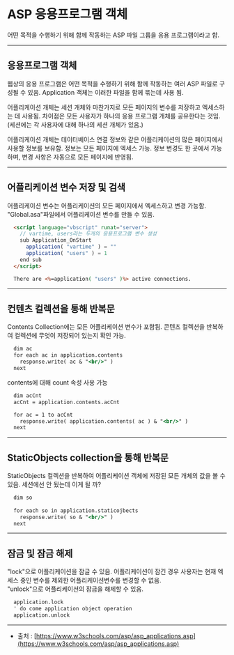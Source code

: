 # ASP 응용프로그램 객체
  
어떤 목적을 수행하기 위해 함께 작동하는 ASP 파일 그룹을 응용 프로그램이라고 함.
  
---
  
## 응용프로그램 객체
  
웹상의 응용 프로그램은 어떤 목적을 수행하기 위해 함께 작동하는 여러 ASP 파일로 구성될 수 있음. Application 객체는 이러한 파일을 함께 묶는데 사용 됨.  
  
어플리케이션 개체는 세션 개체와 마찬가지로 모든 페이지의 변수를 저장하고 엑세스하는 데 사용됨. 차이점은 모든 사용자가 하나의 응용 프로그램 개체를 공유한다는 것임. (세션에는 각 사용자에 대해 하나의 세션 개체가 있음.)
  
어플리케이션 개체는 데이터베이스 연결 정보와 같은 어플리케이션의 많은 페이지에서 사용할 정보를 보유함. 정보는 모든 페이지에 엑세스 가능. 정보 변경도 한 곳에서 가능하며, 변경 사항은 자동으로 모든 페이지에 반영됨.  
  
---
  
## 어플리케이션 변수 저장 및 검색
  

어플리케이션 변수는 어플리케이션의 모든 페이지에서 엑세스하고 변경 가능함.  
"Global.asa"파일에서 어플리케이션 변수를 만들 수 있음.

```html
  <script language="vbscript" runat="server">
    // vartime, users라는 두개의 응용프로그램 변수 생성
    sub Application_OnStart
      application( "vartime" ) = ""
      application( "users" ) = 1
    end sub
  </script>
```

```asp
  There are <%=application( "users" )%> active connections.
```

  ---  

## 컨텐츠 컬렉션을 통해 반복문

Contents Collection에는 모든 어플리케이션 변수가 포함됨. 콘텐츠 컬렉션을 반복하여 컬렉션에 무엇이 저장되어 있는지 확인 가능.
  
```asp
  dim ac
  for each ac in application.contents
    response.write( ac & "<br/>" )
  next
```
  
contents에 대해 count 속성 사용 가능
  
```asp
  dim acCnt
  acCnt = application.contents.acCnt

  for ac = 1 to acCnt
    response.write( application.contents( ac ) & "<br/>" )
  next
```

  ---  

## StaticObjects collection을 통해 반복문

StaticObjects 컬렉션을 반복하여 어플리케이션 객체에 저장된 모든 개체의 값을 볼 수있음.
세션에선 안 됬는데 이게 될 까?  
  
```asp
  dim so
  
  for each so in application.staticojbects
    response.write( so & "<br/>" )
  next
```

  ---  

## 잠금 및 잠금 해제

"lock"으로 어플리케이션을 잠글 수 있음. 어플리케이션이 잠긴 경우 사용자는 현재 엑세스 중인 변수를 제외한 어플리케이션변수를 변경할 수 없음.  
"unlock"으로 어플리케이션의 잠금을 해제할 수 있음.  
  
```asp
  application.lock
  ' do come application object operation
  application.unlock
```

---
  
- 출처 : [https://www.w3schools.com/asp/asp_applications.asp](https://www.w3schools.com/asp/asp_applications.asp)  